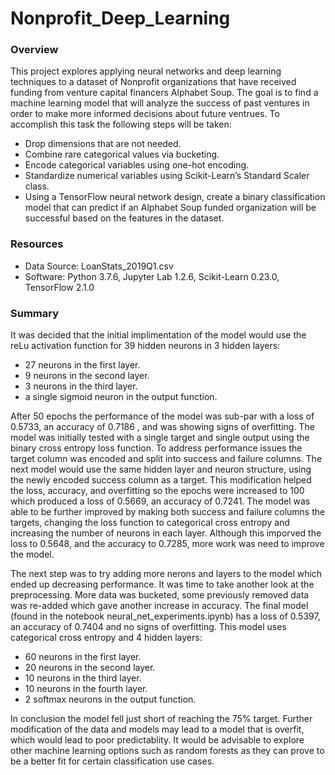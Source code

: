 # Nonprofit_Deep_Learning

### Overview

This project explores applying neural networks and deep learning techniques to a dataset of Nonprofit organizations that have received funding from venture capital financers Alphabet Soup. The goal is to find a machine learning model that will analyze the success of past ventures in order to make more informed decisions about future ventrues. To accomplish this task the following steps will be taken:

  - Drop dimensions that are not needed.
  - Combine rare categorical values via bucketing.
  - Encode categorical variables using one-hot encoding.
  - Standardize numerical variables using Scikit-Learn’s Standard Scaler class.
  - Using a TensorFlow neural network design, create a binary classification model that can predict if an Alphabet Soup funded organization will be successful based on the features in the dataset.
  
### Resources

- Data Source: LoanStats_2019Q1.csv
- Software: Python 3.7.6, Jupyter Lab 1.2.6, Scikit-Learn 0.23.0, TensorFlow 2.1.0

### Summary

It was decided that the initial implimentation of the model would use the reLu activation function for 39 hidden neurons in 3 hidden layers:
- 27 neurons in the first layer.
- 9 neurons in the second layer. 
- 3 neurons in the third layer. 
- a single sigmoid neuron in the output function.

After 50 epochs the performance of the model was sub-par with a loss of 0.5733, an accuracy of 0.7186 , and was showing signs of overfitting. The model was initially tested with a single target and single output using the binary cross entropy loss function. To address performance issues the target column was encoded and split into success and failure columns. The next model would use the same hidden layer and neuron structure, using the newly encoded success column as a target. This modification helped the loss, accuracy, and overfitting so the epochs were increased to 100 which produced a loss of 0.5669, an accuracy of 0.7241. The model was able to be further improved by making both success and failure columns the targets, changing the loss function to categorical cross entropy and increasing the number of neurons in each layer. Although this imporved the loss to 0.5648, and the accuracy to 0.7285, more work was need to improve the model.

The next step was to try adding more nerons and layers to the model which ended up decreasing performance. It was time to take another look at the preprocessing. More data was bucketed, some previously removed data was re-added which gave another increase in accuracy. The final model (found in the notebook neural_net_experiments.ipynb) has a loss of 0.5397, an accuracy of 0.7404 and no signs of overfitting. This model uses categorical cross entropy and 4 hidden layers:
- 60 neurons in the first layer.
- 20 neurons in the second layer. 
- 10 neurons in the third layer. 
- 10 neurons in the fourth layer.
- 2 softmax neurons in the output function.

In conclusion the model fell just short of reaching the 75% target. Further modification of the data and models may lead to a model that is overfit, which would lead to poor predictablity. It would be advisable to explore other machine learning options such as random forests as they can prove to be a better fit for certain classification use cases.

